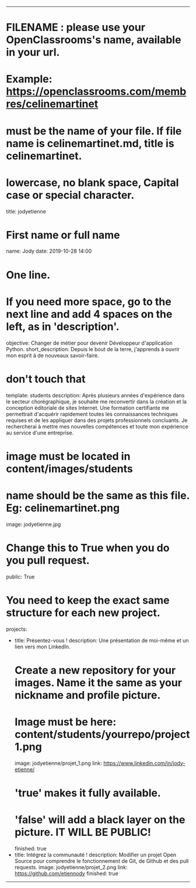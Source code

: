---

# FILENAME : please use your OpenClassrooms's name, available in your url.
# Example: https://openclassrooms.com/membres/celinemartinet
# must be the name of your file. If file name is celinemartinet.md, title is celinemartinet.
# lowercase, no blank space, Capital case or special character.
title: jodyetienne

# First name or full name
name: Jody
date: 2019-10-28 14:00

# One line.
# If you need more space, go to the next line and add 4 spaces on the left, as in 'description'.
objective: Changer de métier pour devenir Développeur d'application Python.
short_description: Depuis le bout de la terre, j'apprends à ouvrir mon esprit à de nouveaux savoir-faire.

# don't touch that
template: students
description:
    Après plusieurs années d'expérience dans le secteur chorégraphique, je souhaite me reconvertir dans la création et la conception éditoriale de sites Internet. Une formation certifiante me permettrait d'acquérir rapidement toutes les connaissances techniques requises et de les appliquer dans des projets professionnels concluants. Je rechercherai à mettre mes nouvelles compétences et toute mon expérience au service d'une entreprise.

# image must be located in content/images/students
# name should be the same as this file. Eg: celinemartinet.png
image: jodyetienne.jpg

# Change this to True when you do you pull request.
public: True

# You need to keep the exact same structure for each new project.
projects:
  - title: Présentez-vous !
    description: Une présentation de moi-même et un lien vers mon LinkedIn.
    # Create a new repository for your images. Name it the same as your nickname and profile picture.
    # Image must be here: content/students/yourrepo/project1.png
    image: jodyetienne/projet_1.png
    link: https://www.linkedin.com/in/jody-etienne/
    # 'true' makes it fully available.
    # 'false' will add a black layer on the picture. IT WILL BE PUBLIC!
    finished: true
  - title: Intégrez la communauté !
    description: Modifier un projet Open Source pour comprendre le fonctionnement de Git, de Github et des pull requests. 
    image: jodyetienne/projet_2.png
    link: https://github.com/etiennody
    finished: true
---